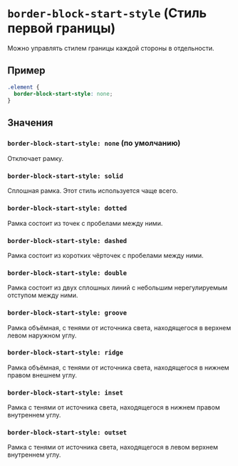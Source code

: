 # `border-block-start-style` (Стиль первой границы)

Можно управлять стилем границы каждой стороны в отдельности.

## Пример

```css
.element {
  border-block-start-style: none;
}
```

## Значения

### `border-block-start-style: none` (по умолчанию)

Отключает рамку.

### `border-block-start-style: solid`

Сплошная рамка. Этот стиль используется чаще всего.

### `border-block-start-style: dotted`

Рамка состоит из точек с пробелами между ними.

### `border-block-start-style: dashed`

Рамка состоит из коротких чёрточек с пробелами между ними.

### `border-block-start-style: double`

Рамка состоит из двух сплошных линий с небольшим нерегулируемым отступом между ними.

### `border-block-start-style: groove`

Рамка объёмная, с тенями от источника света, находящегося в верхнем левом наружном углу.

### `border-block-start-style: ridge`

Рамка объёмная, с тенями от источника света, находящегося в нижнем правом внешнем углу.

### `border-block-start-style: inset`

Рамка с тенями от источника света, находящегося в нижнем правом внутреннем углу.

### `border-block-start-style: outset`

Рамка с тенями от источника света, находящегося в левом верхнем внутреннем углу.
